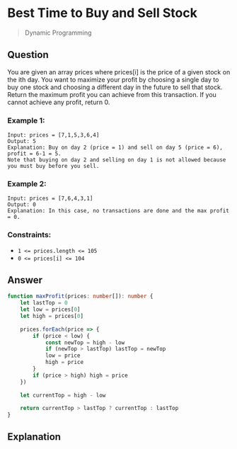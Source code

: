 # Best Time to Buy and Sell Stock
> Dynamic Programming

## Question

You are given an array prices where prices[i] is the price of a given stock on the ith day.
You want to maximize your profit by choosing a single day to buy one stock and choosing a different day in the future to sell that stock.
Return the maximum profit you can achieve from this transaction. If you cannot achieve any profit, return 0.

### Example 1:
```
Input: prices = [7,1,5,3,6,4]
Output: 5
Explanation: Buy on day 2 (price = 1) and sell on day 5 (price = 6), profit = 6-1 = 5.
Note that buying on day 2 and selling on day 1 is not allowed because you must buy before you sell.
```

### Example 2:
```
Input: prices = [7,6,4,3,1]
Output: 0
Explanation: In this case, no transactions are done and the max profit = 0.
```

### Constraints:
- ```1 <= prices.length <= 105```
- ```0 <= prices[i] <= 104```

## Answer
```typescript
function maxProfit(prices: number[]): number {
    let lastTop = 0
    let low = prices[0]
    let high = prices[0]
    
    prices.forEach(price => {
        if (price < low) {
            const newTop = high - low
            if (newTop > lastTop) lastTop = newTop
            low = price
            high = price
        }
        if (price > high) high = price
    })
    
    let currentTop = high - low
    
    return currentTop > lastTop ? currentTop : lastTop
}
```

## Explanation
